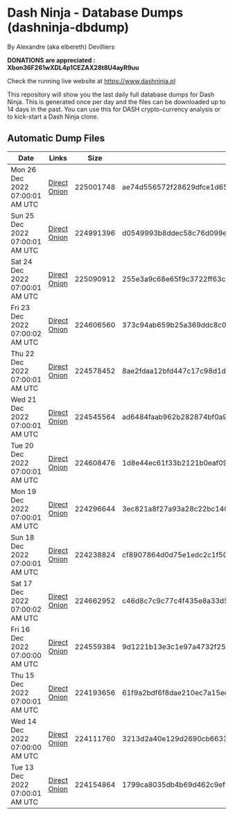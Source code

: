 # Dash Ninja - Database Dumps (dashninja-dbdump)
By Alexandre (aka elbereth) Devilliers

**DONATIONS are appreciated : Xbon36F261wXDL4p1CEZAX28t8U4ayR9uu**

Check the running live website at https://www.dashninja.pl

This repository will show you the last daily full database dumps for Dash Ninja. This is generated once per day and the files can be downloaded up to 14 days in the past.
You can use this for DASH crypto-currency analysis or to kick-start a Dash Ninja clone.


## Automatic Dump Files
| Date | Links | Size | SHA256 |
|--|--|--|--|
| Mon 26 Dec 2022 07:00:01 AM UTC | [Direct]() [Onion]() | 225001748 | ae74d556572f28629dfce1d656d903f5113f2fcdd34e3339160fdbd77ea5852a | 
| Sun 25 Dec 2022 07:00:01 AM UTC | [Direct](https://oshi.at/oTiA) [Onion](http://5ety7tpkim5me6eszuwcje7bmy25pbtrjtue7zkqqgziljwqy3rrikqd.onion/oTiA) | 224991396 | d0549993b8ddec58c76d099ed115949ed640c13aad5957a9e12ccbe4d8dad5b8 | 
| Sat 24 Dec 2022 07:00:01 AM UTC | [Direct](<html>) [Onion]() | 225090912 | 255e3a9c68e65f9c3722ff63cbe6910f7ff83f64748e6edc5aef67d556257945 | 
| Fri 23 Dec 2022 07:00:02 AM UTC | [Direct](https://oshi.at/JTgn) [Onion](http://5ety7tpkim5me6eszuwcje7bmy25pbtrjtue7zkqqgziljwqy3rrikqd.onion/JTgn) | 224606560 | 373c94ab659b25a369ddc8c0efecba2c2ba7898daf8a836f5e0410848ea9dd32 | 
| Thu 22 Dec 2022 07:00:01 AM UTC | [Direct](https://oshi.at/WBnH) [Onion](http://5ety7tpkim5me6eszuwcje7bmy25pbtrjtue7zkqqgziljwqy3rrikqd.onion/WBnH) | 224578452 | 8ae2fdaa12bfd447c17c98d1ddf05eca2d4f872eb9f60c08702b9540979d46f9 | 
| Wed 21 Dec 2022 07:00:01 AM UTC | [Direct](https://oshi.at/yvtm) [Onion](http://5ety7tpkim5me6eszuwcje7bmy25pbtrjtue7zkqqgziljwqy3rrikqd.onion/yvtm) | 224545564 | ad6484faab962b282874bf0a93e9654ba748358362c8f0b5984d444ff25c3f20 | 
| Tue 20 Dec 2022 07:00:01 AM UTC | [Direct](https://oshi.at/Tmvu) [Onion](http://5ety7tpkim5me6eszuwcje7bmy25pbtrjtue7zkqqgziljwqy3rrikqd.onion/Tmvu) | 224608476 | 1d8e44ec61f33b2121b0eaf093f5fffa54a599df120e1d181addeb163c390512 | 
| Mon 19 Dec 2022 07:00:01 AM UTC | [Direct](https://oshi.at/zUcj) [Onion](http://5ety7tpkim5me6eszuwcje7bmy25pbtrjtue7zkqqgziljwqy3rrikqd.onion/zUcj) | 224296644 | 3ec821a8f27a93a28c22bc140ea0ac56ec3440546fd9d32a8026b7e1bfa36713 | 
| Sun 18 Dec 2022 07:00:01 AM UTC | [Direct](https://oshi.at/FjQc) [Onion](http://5ety7tpkim5me6eszuwcje7bmy25pbtrjtue7zkqqgziljwqy3rrikqd.onion/FjQc) | 224238824 | cf8907864d0d75e1edc2c1f504a9bd343cbb9a5a1ec3f48980a963a7c47692d6 | 
| Sat 17 Dec 2022 07:00:02 AM UTC | [Direct](https://oshi.at/qaZK) [Onion](http://5ety7tpkim5me6eszuwcje7bmy25pbtrjtue7zkqqgziljwqy3rrikqd.onion/qaZK) | 224662952 | c46d8c7c9c77c4f435e8a33d5cd03a8f7cdf414e9779df7d0d2a8090768b6cbd | 
| Fri 16 Dec 2022 07:00:00 AM UTC | [Direct](https://oshi.at/KTnt) [Onion](http://5ety7tpkim5me6eszuwcje7bmy25pbtrjtue7zkqqgziljwqy3rrikqd.onion/KTnt) | 224559384 | 9d1221b13e3c1e97a4732f254b2502ecf0005393c5e3e752fffd611052ed4925 | 
| Thu 15 Dec 2022 07:00:01 AM UTC | [Direct](https://oshi.at/TUVx) [Onion](http://5ety7tpkim5me6eszuwcje7bmy25pbtrjtue7zkqqgziljwqy3rrikqd.onion/TUVx) | 224193656 | 61f9a2bdf6f8dae210ec7a15ee3d6568d878dbefeb02086f62c1923c1bcc457d | 
| Wed 14 Dec 2022 07:00:00 AM UTC | [Direct](https://oshi.at/CLqV) [Onion](http://5ety7tpkim5me6eszuwcje7bmy25pbtrjtue7zkqqgziljwqy3rrikqd.onion/CLqV) | 224111760 | 3213d2a40e129d2690cb663312f9014da3c55db0cd5e43d1a7d75b02008782e2 | 
| Tue 13 Dec 2022 07:00:01 AM UTC | [Direct](https://oshi.at/DLQR) [Onion](http://5ety7tpkim5me6eszuwcje7bmy25pbtrjtue7zkqqgziljwqy3rrikqd.onion/DLQR) | 224154864 | 1799ca8035db4b69d462c9ef9cbc302533496a748ede35742db67508528218f1 | 
